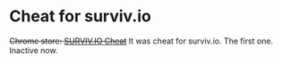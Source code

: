 # Cheat for surviv.io
~~Chrome store: [SURVIV.IO Cheat](https://chrome.google.com/webstore/detail/survivio-cheat/dhjbajnikgblcpeolmhckmejcnjojpod)~~
It was cheat for surviv.io. The first one. Inactive now.
